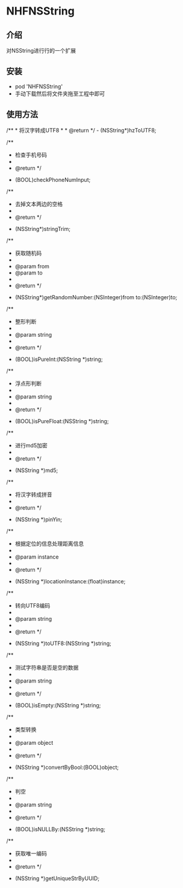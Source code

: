 # NHFNSString
<h2>介绍</h2>
<p>对NSString进行行的一个扩展</p>
<h2>安装</h2>
<ul>
<li>pod 'NHFNSString'</li>
<li>手动下载然后将文件夹拖至工程中即可</li>
</ul>

<h2>使用方法</h2>
/**
 *  将汉字转成UTF8
 *
 *  @return
 */
- (NSString*)hzToUTF8;

/**
 *  检查手机号码
 *
 *  @return 
 */
- (BOOL)checkPhoneNumInput;

/**
 *  去掉文本两边的空格
 *
 *  @return 
 */
- (NSString*)stringTrim;

/**
 *  获取随机码
 *
 *  @param from
 *  @param to
 *
 *  @return 
 */
+ (NSString*)getRandomNumber:(NSInteger)from to:(NSInteger)to;

/**
 *  整形判断
 *
 *  @param string
 *
 *  @return
 */
+ (BOOL)isPureInt:(NSString *)string;

/**
 *  浮点形判断
 *
 *  @param string
 *
 *  @return
 */
+ (BOOL)isPureFloat:(NSString *)string;

/**
 *  进行md5加密
 *
 *  @return 
 */
- (NSString *)md5;

/**
 *  将汉字转成拼音
 *
 *  @return
 */
- (NSString *)pinYin;

/**
 *  根据定位的信息处理距离信息
 *
 *  @param instance
 *
 *  @return
 */
+ (NSString *)locationInstance:(float)instance;

/**
 *  转向UTF8编码
 *
 *  @param string
 *
 *  @return 
 */
+ (NSString *)toUTF8:(NSString *)string;

/**
 *  测试字符串是否是空的数据
 *
 *  @param string
 *
 *  @return 
 */
+ (BOOL)isEmpty:(NSString *)string;

/**
 *  类型转换
 *
 *  @param object
 *
 *  @return 
 */
+ (NSString *)convertByBool:(BOOL)object;

/**
 *  判空
 *
 *  @param string
 *
 *  @return
 */
+ (BOOL)isNULLBy:(NSString *)string;

/**
 *  获取唯一编码
 *
 *  @return
 */
+ (NSString *)getUniqueStrByUUID;
